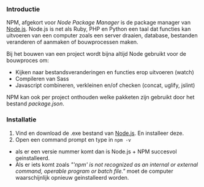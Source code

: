 ### Introductie

NPM, afgekort voor _Node Package Manager_ is de package manager van [Node.js]. Node.js is net als Ruby, PHP en Python een taal dat functies kan uitvoeren van een computer zoals een server draaien, database, bestanden veranderen of aanmaken of bouwprocessen maken.

Bij het bouwen van een project wordt bijna altijd Node gebruikt voor de bouwproces om:
- Kijken naar bestandsveranderingen en functies erop uitvoeren (watch)
- Compileren van Sass
- Javascript combineren, verkleinen en/of checken (concat, uglify, jslint)

NPM kan ook per project onthouden welke pakketen zijn gebruikt door het bestand _package.json_.

### Installatie

1. Vind en download de .exe bestand van [Node.js]. En installeer deze.
2. Open een command prompt en type in `npm -v`
  - als er een versie nummer komt dan is Node.js + NPM succesvol geinstalleerd.
  - Als er iets komt zoals _"'npm' is not recognized as an internal or external command, operable program or batch file."_ moet de computer waarschijnlijk opnieuw geinstalleerd worden.



[Node.js]: https://nodejs.org/
